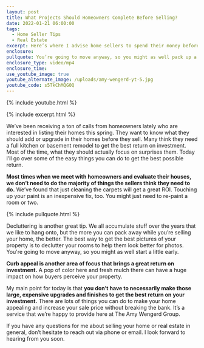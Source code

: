 ```yaml
---
layout: post
title: What Projects Should Homeowners Complete Before Selling?
date: 2022-01-21 06:00:00
tags:
  - Home Seller Tips
  - Real Estate
excerpt: Here’s where I advise home sellers to spend their money before listing.
enclosure:
pullquote: You’re going to move anyway, so you might as well pack up a bit early.
enclosure_type: video/mp4
enclosure_time:
use_youtube_image: true
youtube_alternate_image: /uploads/amy-wengerd-yt-5.jpg
youtube_code: s5TkChMQG0Q
---
```

{% include youtube.html %}

{% include excerpt.html %}

We’ve been receiving a ton of calls from homeowners lately who are interested in listing their homes this spring. They want to know what they should add or upgrade in their homes before they sell. Many think they need a full kitchen or basement remodel to get the best return on investment. Most of the time, what they should actually focus on surprises them. Today I’ll go over some of the easy things you can do to get the best possible return.

**Most times when we meet with homeowners and evaluate their houses, we don’t need to do the majority of things the sellers think they need to do.** We’ve found that just cleaning the carpets will get a great ROI. Touching up your paint is an inexpensive fix, too. You might just need to re-paint a room or two.

{% include pullquote.html %}

Decluttering is another great tip. We all accumulate stuff over the years that we like to hang onto, but the more you can pack away while you’re selling your home, the better. The best way to get the best pictures of your property is to declutter your rooms to help them look better for photos. You're going to move anyway, so you might as well start a little early.

**Curb appeal is another area of focus that brings a great return on investment.** A pop of color here and fresh mulch there can have a huge impact on how buyers perceive your property.

My main point for today is that **you don’t have to necessarily make those large, expensive upgrades and finishes to get the best return on your investment.** There are lots of things you can do to make your home appealing and increase your sale price without breaking the bank. It’s a service that we’re happy to provide here at The Amy Wengerd Group.&nbsp;

If you have any questions for me about selling your home or real estate in general, don’t hesitate to reach out via phone or email. I look forward to hearing from you soon.

